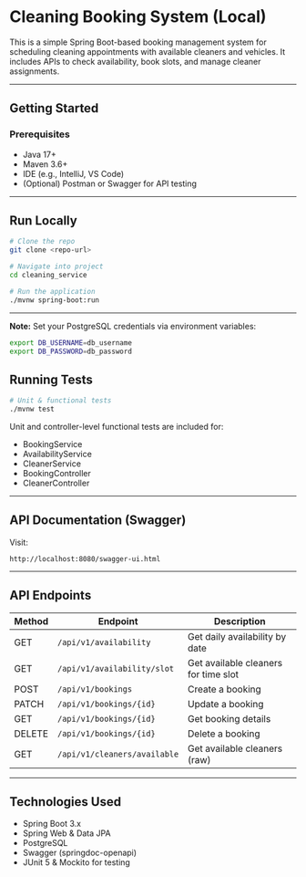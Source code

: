 # Cleaning Booking System (Local)

This is a simple Spring Boot-based booking management system for scheduling cleaning appointments with available cleaners and vehicles. It includes APIs to check availability, book slots, and manage cleaner assignments.

---

## Getting Started

### Prerequisites
- Java 17+
- Maven 3.6+
- IDE (e.g., IntelliJ, VS Code)
- (Optional) Postman or Swagger for API testing

---

## Run Locally

```bash
# Clone the repo
git clone <repo-url>

# Navigate into project
cd cleaning_service

# Run the application
./mvnw spring-boot:run
```
---
**Note:** Set your PostgreSQL credentials via environment variables:
```bash
export DB_USERNAME=db_username
export DB_PASSWORD=db_password
```
## Running Tests

```bash
# Unit & functional tests
./mvnw test
```

Unit and controller-level functional tests are included for:
- BookingService
- AvailabilityService
- CleanerService
- BookingController
- CleanerController
---

## API Documentation (Swagger)

Visit:
```
http://localhost:8080/swagger-ui.html
```
---

## API Endpoints
| Method | Endpoint                       | Description                          |
|--------|--------------------------------|--------------------------------------|
| GET    | `/api/v1/availability`         | Get daily availability by date       |
| GET    | `/api/v1/availability/slot`    | Get available cleaners for time slot |
| POST   | `/api/v1/bookings`             | Create a booking                     |
| PATCH  | `/api/v1/bookings/{id}`        | Update a booking                     |
| GET    | `/api/v1/bookings/{id}`        | Get booking details                  |
| DELETE | `/api/v1/bookings/{id}`        | Delete a booking                     |
| GET    | `/api/v1/cleaners/available`   | Get available cleaners (raw)         |
---

## Technologies Used
- Spring Boot 3.x
- Spring Web & Data JPA
- PostgreSQL
- Swagger (springdoc-openapi)
- JUnit 5 & Mockito for testing